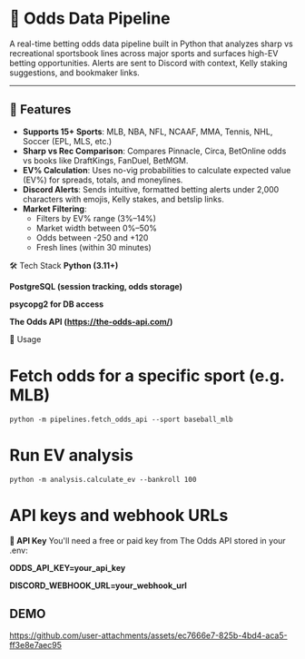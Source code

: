# 🧠 Odds Data Pipeline

A real-time betting odds data pipeline built in Python that analyzes sharp vs recreational sportsbook lines across major sports and surfaces high-EV betting opportunities. Alerts are sent to Discord with context, Kelly staking suggestions, and bookmaker links.

---

## 🚀 Features

- **Supports 15+ Sports**: MLB, NBA, NFL, NCAAF, MMA, Tennis, NHL, Soccer (EPL, MLS, etc.)
- **Sharp vs Rec Comparison**: Compares Pinnacle, Circa, BetOnline odds vs books like DraftKings, FanDuel, BetMGM.
- **EV% Calculation**: Uses no-vig probabilities to calculate expected value (EV%) for spreads, totals, and moneylines.
- **Discord Alerts**: Sends intuitive, formatted betting alerts under 2,000 characters with emojis, Kelly stakes, and betslip links.
- **Market Filtering**:
  - Filters by EV% range (3%–14%)
  - Market width between 0%–50%
  - Odds between -250 and +120
  - Fresh lines (within 30 minutes)


 🛠️ Tech Stack
**Python (3.11+)**

**PostgreSQL (session tracking, odds storage)**

**psycopg2 for DB access**

**The Odds API (https://the-odds-api.com/)**

🧰 Usage
# Fetch odds for a specific sport (e.g. MLB)
```
python -m pipelines.fetch_odds_api --sport baseball_mlb
```
# Run EV analysis
```
python -m analysis.calculate_ev --bankroll 100
```
# API keys and webhook URLs
**🔐 API Key**
You'll need a free or paid key from The Odds API stored in your .env:

**ODDS_API_KEY=your_api_key**

**DISCORD_WEBHOOK_URL=your_webhook_url**


## DEMO

https://github.com/user-attachments/assets/ec7666e7-825b-4bd4-aca5-ff3e8e7aec95


